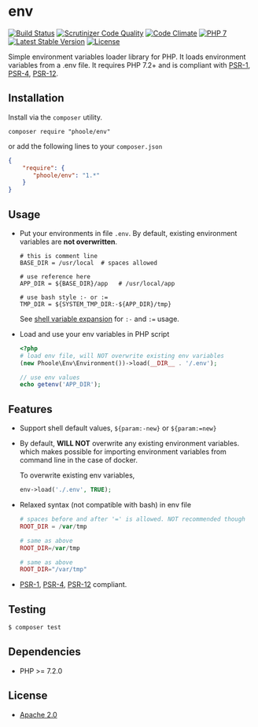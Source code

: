 # env
[![Build Status](https://travis-ci.com/phoole/env.svg?branch=master)](https://travis-ci.com/phoole/env)
[![Scrutinizer Code Quality](https://scrutinizer-ci.com/g/phoole/env/badges/quality-score.png?b=master)](https://scrutinizer-ci.com/g/phoole/env/?branch=master)
[![Code Climate](https://codeclimate.com/github/phoole/env/badges/gpa.svg)](https://codeclimate.com/github/phoole/env)
[![PHP 7](https://img.shields.io/packagist/php-v/phoole/env)](https://packagist.org/packages/phoole/env)
[![Latest Stable Version](https://img.shields.io/github/v/release/phoole/env)](https://packagist.org/packages/phoole/env)
[![License](https://img.shields.io/github/license/phoole/env)]()

Simple environment variables loader library for PHP. It loads environment variables
from a .env file. It requires PHP 7.2+ and is compliant with [PSR-1][PSR-1],
[PSR-4][PSR-4], [PSR-12][PSR-12].

[PSR-1]: http://www.php-fig.org/psr/psr-1/ "PSR-1: Basic Coding Standard"
[PSR-4]: http://www.php-fig.org/psr/psr-4/ "PSR-4: Autoloader"
[PSR-12]: http://www.php-fig.org/psr/psr-2/ "PSR-12: Extended Coding Style Guide"
[variable]: https://www.gnu.org/software/bash/manual/html_node/Shell-Parameter-Expansion.html "Shell Variable Expansion"

Installation
---
Install via the `composer` utility.

```
composer require "phoole/env"
```

or add the following lines to your `composer.json`

```json
{
    "require": {
       "phoole/env": "1.*"
    }
}
```

Usage
---

- Put your environments in file `.env`. By default, existing environment variables are **not overwritten**.

  ```shell
  # this is comment line
  BASE_DIR = /usr/local  # spaces allowed

  # use reference here
  APP_DIR = ${BASE_DIR}/app   # /usr/local/app

  # use bash style :- or :=
  TMP_DIR = ${SYSTEM_TMP_DIR:-${APP_DIR}/tmp} 
  ```
  See [shell variable expansion][variable] for `:-` and `:=` usage.

- Load and use your env variables in PHP script

  ```php
  <?php
  # load env file, will NOT overwrite existing env variables
  (new Phoole\Env\Environment())->load(__DIR__ . '/.env');

  // use env values
  echo getenv('APP_DIR');
  ```

Features
---

- Support shell default values, `${param:-new}` or `${param:=new}`

- By default, **WILL NOT** overwrite any existing environment variables. which
  makes possible for importing environment variables from command line in the
  case of docker.

  To overwrite existing env variables,

  ```php
  env->load('./.env', TRUE);
  ```

- Relaxed syntax (not compatible with bash) in env file

  ```php
  # spaces before and after '=' is allowed. NOT recommended though
  ROOT_DIR = /var/tmp

  # same as above
  ROOT_DIR=/var/tmp

  # same as above
  ROOT_DIR="/var/tmp"
  ```

- [PSR-1][PSR-1], [PSR-4][PSR-4], [PSR-12][PSR-12] compliant.

Testing
---

```bash
$ composer test
```

Dependencies
---

- PHP >= 7.2.0

License
---

 - [Apache 2.0](https://www.apache.org/licenses/LICENSE-2.0)

